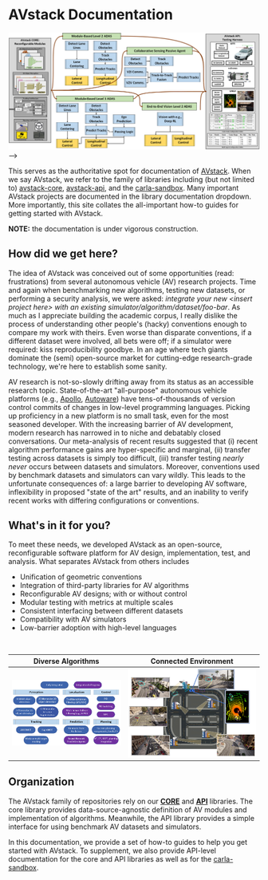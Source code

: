 # AVstack Documentation

![AVstack full diagram](./images/avstack-full-diagram.png "AVstack full diagram") -->

This serves as the authoritative spot for documentation of [AVstack][avstack-lab]. When we say AVstack, we refer to the family of libraries including (but not limited to) [avstack-core][avstack-core], [avstack-api][avstack-api], and the [carla-sandbox][carla-sandbox].  Many important AVstack projects are documented in the library documentation dropdown. More importantly, this site collates the all-important how-to guides for getting started with AVstack.

**NOTE:** the documentation is under vigorous construction.

## How did we get here?

The idea of AVstack was conceived out of some opportunities (read: frustrations) from several autonomous vehicle (AV) research projects. Time and again when benchmarking new algorithms, testing new datasets, or performing a security analysis, we were asked: *integrate your new &lt;insert project here&gt; with an existing simulator/algorithm/dataset/foo-bar*. As much as I appreciate building the academic corpus, I really dislike the process of understanding other people's (hacky) conventions enough to compare my work with theirs. Even worse than disparate conventions, if a different dataset were involved, all bets were off; if a simulator were required: kiss reproducibility goodbye. In an age where tech giants dominate the (semi) open-source market for cutting-edge research-grade technology, we're here to establish some sanity. 

AV research is not-so-slowly drifting away from its status as an accessible research topic. State-of-the-art "all-purpose" autonomous vehicle platforms (e.g., [Apollo][apollo], [Autoware][autoware]) have tens-of-thousands of version control commits of changes in low-level programming languages. Picking up proficiency in a new platform is no small task, even for the most seasoned developer. With the increasing barrier of AV development, modern research has narrowed in to niche and debatably closed conversations. Our meta-analysis of recent results suggested that (i) recent algorithm performance gains are hyper-specific and marginal, (ii) transfer testing across datasets is simply too difficult, (iii) transfer testing *nearly never* occurs between datasets and simulators. Moreover, conventions used by benchmark datasets and simulators can vary wildly. This leads to the unfortunate consequences of: a large barrier to developing AV software, inflexibility in proposed "state of the art" results, and an inability to verify recent works with differing configurations or conventions.  

## What's in it for you?

To meet these needs, we developed AVstack as an open-source, reconfigurable software platform for AV design, implementation, test, and analysis. What separates AVstack from others includes

- Unification of geometric conventions
- Integration of third-party libraries for AV algorithms
- Reconfigurable AV designs; with or without control
- Modular testing with metrics at multiple scales
- Consistent interfacing between different datasets
- Compatibility with AV simulators
- Low-barrier adoption with high-level languages

<br/>

Diverse Algorithms         |  Connected Environment
:-------------------------:|:-------------------------:
![AVstack algorithms](./images/avstack-algorithms.png "AVstack algorithms")  |  ![AVstack collaborative](./images/avstack-collaborative-scene.png "AVstack collaborative")

## Organization

The AVstack family of repositories rely on our [**CORE**][avstack-core] and [**API**][avstack-api] libraries. The core library provides data-source-agnostic definition of AV modules and implementation of algorithms. Meanwhile, the API library provides a simple interface for using benchmark AV datasets and simulators.

In this documentation, we provide a set of how-to guides to help you get started with AVstack. To supplement, we also provide API-level documentation for the core and API libraries as well as for the [carla-sandbox][carla-sandbox]. 

<br/><br/>

[apollo]: https://github.com/ApolloAuto/apollo
[autoware]: https://gitlab.com/autowarefoundation/autoware.auto
[avstack-lab]: https://github.com/avstack-lab
[avstack-core]: https://github.com/avstack-lab/lib-avstack-core
[avstack-api]: https://github.com/avstack-lab/lib-avstack-api
[carla-sandbox]: https://github.com/avstack-lab/carla-sandbox